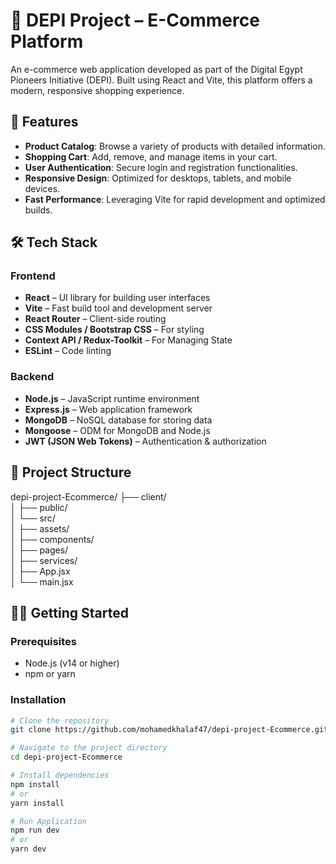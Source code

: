 # 🛒 DEPI Project – E-Commerce Platform

An e-commerce web application developed as part of the Digital Egypt Pioneers Initiative (DEPI). Built using React and Vite, this platform offers a modern, responsive shopping experience.

## 🚀 Features

- **Product Catalog**: Browse a variety of products with detailed information.
- **Shopping Cart**: Add, remove, and manage items in your cart.
- **User Authentication**: Secure login and registration functionalities.
- **Responsive Design**: Optimized for desktops, tablets, and mobile devices.
- **Fast Performance**: Leveraging Vite for rapid development and optimized builds.

## 🛠️ Tech Stack

### Frontend
- **React** – UI library for building user interfaces
- **Vite** – Fast build tool and development server
- **React Router** – Client-side routing
- **CSS Modules / Bootstrap CSS** – For styling
- **Context API / Redux-Toolkit** – For Managing State
- **ESLint** – Code linting

### Backend
- **Node.js** – JavaScript runtime environment
- **Express.js** – Web application framework
- **MongoDB** – NoSQL database for storing data
- **Mongoose** – ODM for MongoDB and Node.js
- **JWT (JSON Web Tokens)** – Authentication & authorization

## 📂 Project Structure

depi-project-Ecommerce/
├── client/                     
│   ├── public/                 
│   └── src/                    
│       ├── assets/             
│       ├── components/          
│       ├── pages/               
│       ├── services/            
│       ├── App.jsx              
│       └── main.jsx             


## 🧑‍💻 Getting Started

### Prerequisites

- Node.js (v14 or higher)
- npm or yarn

### Installation

```bash
# Clone the repository
git clone https://github.com/mohamedkhalaf47/depi-project-Ecommerce.git

# Navigate to the project directory
cd depi-project-Ecommerce

# Install dependencies
npm install
# or
yarn install

# Run Application
npm run dev
# or
yarn dev
